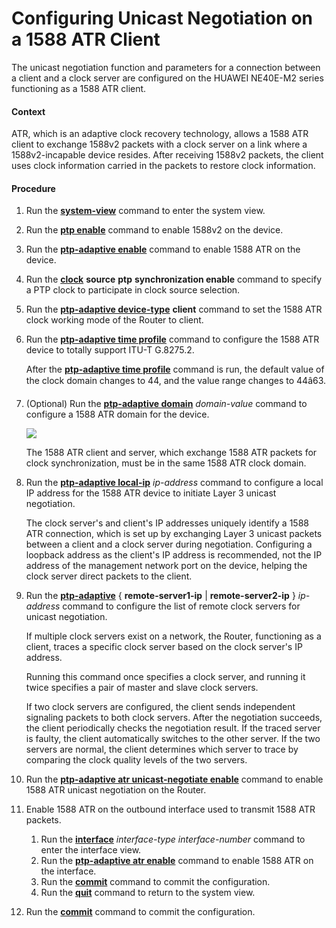 Configuring Unicast Negotiation on a 1588 ATR Client
====================================================

The unicast negotiation function and parameters for a connection between a client and a clock server are configured on the HUAWEI NE40E-M2 series functioning as a 1588 ATR client.

#### Context

ATR, which is an adaptive clock recovery technology, allows a 1588 ATR client to exchange 1588v2 packets with a clock server on a link where a 1588v2-incapable device resides. After receiving 1588v2 packets, the client uses clock information carried in the packets to restore clock information.


#### Procedure

1. Run the [**system-view**](cmdqueryname=system-view) command to enter the system view.
2. Run the [**ptp enable**](cmdqueryname=ptp+enable) command to enable 1588v2 on the device.
3. Run the [**ptp-adaptive enable**](cmdqueryname=ptp-adaptive+enable) command to enable 1588 ATR on the device.
4. Run the [**clock**](cmdqueryname=clock) **source** **ptp** **synchronization enable** command to specify a PTP clock to participate in clock source selection.
5. Run the [**ptp-adaptive device-type**](cmdqueryname=ptp-adaptive+device-type) **client** command to set the 1588 ATR clock working mode of the Router to client.
6. Run the [**ptp-adaptive time profile**](cmdqueryname=ptp-adaptive+time+profile) command to configure the 1588 ATR device to totally support ITU-T G.8275.2.
   
   
   
   After the [**ptp-adaptive time profile**](cmdqueryname=ptp-adaptive+time+profile) command is run, the default value of the clock domain changes to 44, and the value range changes to 44â63.
7. (Optional) Run the [**ptp-adaptive domain**](cmdqueryname=ptp-adaptive+domain) *domain-value* command to configure a 1588 ATR domain for the device.
   
   ![](../../../../public_sys-resources/note_3.0-en-us.png) 
   
   The 1588 ATR client and server, which exchange 1588 ATR packets for clock synchronization, must be in the same 1588 ATR clock domain.
8. Run the [**ptp-adaptive local-ip**](cmdqueryname=ptp-adaptive+local-ip) *ip-address* command to configure a local IP address for the 1588 ATR device to initiate Layer 3 unicast negotiation.
   
   
   
   The clock server's and client's IP addresses uniquely identify a 1588 ATR connection, which is set up by exchanging Layer 3 unicast packets between a client and a clock server during negotiation. Configuring a loopback address as the client's IP address is recommended, not the IP address of the management network port on the device, helping the clock server direct packets to the client.
9. Run the [**ptp-adaptive**](cmdqueryname=ptp-adaptive) { **remote-server1-ip** | **remote-server2-ip** } *ip-address* command to configure the list of remote clock servers for unicast negotiation.
   
   
   
   If multiple clock servers exist on a network, the Router, functioning as a client, traces a specific clock server based on the clock server's IP address.
   
   Running this command once specifies a clock server, and running it twice specifies a pair of master and slave clock servers.
   
   If two clock servers are configured, the client sends independent signaling packets to both clock servers. After the negotiation succeeds, the client periodically checks the negotiation result. If the traced server is faulty, the client automatically switches to the other server. If the two servers are normal, the client determines which server to trace by comparing the clock quality levels of the two servers.
10. Run the [**ptp-adaptive atr unicast-negotiate enable**](cmdqueryname=ptp-adaptive+atr+unicast-negotiate+enable) command to enable 1588 ATR unicast negotiation on the Router.
11. Enable 1588 ATR on the outbound interface used to transmit 1588 ATR packets.
    
    
    1. Run the [**interface**](cmdqueryname=interface) *interface-type* *interface-number* command to enter the interface view.
    2. Run the [**ptp-adaptive atr enable**](cmdqueryname=ptp-adaptive+atr+enable) command to enable 1588 ATR on the interface.
    3. Run the [**commit**](cmdqueryname=commit) command to commit the configuration.
    4. Run the [**quit**](cmdqueryname=quit) command to return to the system view.
12. Run the [**commit**](cmdqueryname=commit) command to commit the configuration.